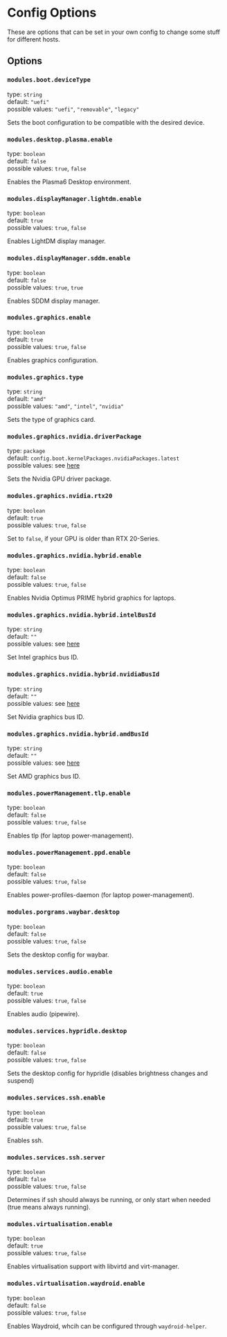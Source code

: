 # Config Options

These are options that can be set in your own config to change some stuff for different hosts.

## Options

### `modules.boot.deviceType`
type: `string`  
default: `"uefi"`  
possible values: `"uefi"`, `"removable"`, `"legacy"`  
  
Sets the boot configuration to be compatible with the desired device.

### `modules.desktop.plasma.enable`
type: `boolean`  
default: `false`  
possible values: `true`, `false`  

Enables the Plasma6 Desktop environment.

### `modules.displayManager.lightdm.enable`
type: `boolean`  
default: `true`  
possible values: `true`, `false`  

Enables LightDM display manager.

### `modules.displayManager.sddm.enable`
type: `boolean`  
default: `false`  
possible values: `true`, `true`  

Enables SDDM display manager.

### `modules.graphics.enable`
type: `boolean`  
default: `true`  
possible values: `true`, `false`  
  
Enables graphics configuration.

### `modules.graphics.type`
type: `string`  
default: `"amd"`  
possible values: `"amd"`, `"intel"`, `"nvidia"`  
  
Sets the type of graphics card.

### `modules.graphics.nvidia.driverPackage`
type: `package`  
default: `config.boot.kernelPackages.nvidiaPackages.latest`  
possible values: see [here](https://nixos.wiki/wiki/Nvidia#Determining_the_Correct_Driver_Version)  
  
Sets the Nvidia GPU driver package.

### `modules.graphics.nvidia.rtx20`
type: `boolean`  
default: `true`  
possible values: `true`, `false`  
  
Set to `false`, if your GPU is older than RTX 20-Series.

### `modules.graphics.nvidia.hybrid.enable`
type: `boolean`  
default: `false`  
possible values: `true`, `false`  
  
Enables Nvidia Optimus PRIME hybrid graphics for laptops.

### `modules.graphics.nvidia.hybrid.intelBusId`
type: `string`  
default: `""`  
possible values: see [here](https://nixos.wiki/wiki/Nvidia#Configuring_Optimus_PRIME:_Bus_ID_Values_.28Mandatory.29)  
  
Set Intel graphics bus ID.

### `modules.graphics.nvidia.hybrid.nvidiaBusId`
type: `string`  
default: `""`  
possible values: see [here](https://nixos.wiki/wiki/Nvidia#Configuring_Optimus_PRIME:_Bus_ID_Values_.28Mandatory.29)  
  
Set Nvidia graphics bus ID.

### `modules.graphics.nvidia.hybrid.amdBusId`
type: `string`  
default: `""`  
possible values: see [here](https://nixos.wiki/wiki/Nvidia#Configuring_Optimus_PRIME:_Bus_ID_Values_.28Mandatory.29)  
  
Set AMD graphics bus ID.

### `modules.powerManagement.tlp.enable`
type: `boolean`  
default: `false`  
possible values: `true`, `false`  
  
Enables tlp (for laptop power-management).

### `modules.powerManagement.ppd.enable`
type: `boolean`  
default: `false`  
possible values: `true`, `false`  
  
Enables power-profiles-daemon (for laptop power-management).

### `modules.porgrams.waybar.desktop`
type: `boolean`  
default: `false`  
possible values: `true`, `false`  
  
Sets the desktop config for waybar.

### `modules.services.audio.enable`
type: `boolean`  
default: `true`  
possible values: `true`, `false`  
  
Enables audio (pipewire).

### `modules.services.hypridle.desktop`
type: `boolean`  
default: `false`  
possible values: `true`, `false`  
  
Sets the desktop config for hypridle (disables brightness changes and suspend)

### `modules.services.ssh.enable`
type: `boolean`  
default: `true`  
possible values: `true`, `false`  
  
Enables ssh.

### `modules.services.ssh.server` 
type: `boolean`  
default: `false`  
possible values: `true`, `false`  
  
Determines if ssh should always be running, or only start when needed (true means always running).

### `modules.virtualisation.enable`
type: `boolean`  
default: `true`  
possible values: `true`, `false`  

Enables virtualisation support with libvirtd and virt-manager.

### `modules.virtualisation.waydroid.enable`
type: `boolean`  
default: `false`  
possible values: `true`, `false`  

Enables Waydroid, whcih can be configured through `waydroid-helper`.
